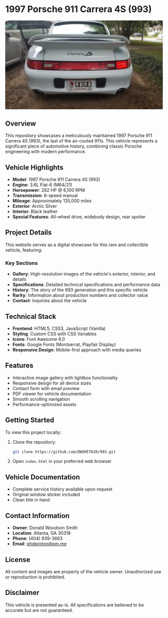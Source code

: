 # 1997 Porsche 911 Carrera 4S (993)

![Porsche 911 Carrera 4S (993)](images/background.jpg)

## Overview
This repository showcases a meticulously maintained 1997 Porsche 911 Carrera 4S (993), the last of the air-cooled 911s. This vehicle represents a significant piece of automotive history, combining classic Porsche engineering with modern performance.

## Vehicle Highlights
- **Model**: 1997 Porsche 911 Carrera 4S (993)
- **Engine**: 3.6L Flat-6 (M64/21)
- **Horsepower**: 282 HP @ 6,100 RPM
- **Transmission**: 6-speed manual
- **Mileage**: Approximately 135,000 miles
- **Exterior**: Arctic Silver
- **Interior**: Black leather
- **Special Features**: All-wheel drive, widebody design, rear spoiler

## Project Details
This website serves as a digital showcase for this rare and collectible vehicle, featuring:

### Key Sections
- **Gallery**: High-resolution images of the vehicle's exterior, interior, and details
- **Specifications**: Detailed technical specifications and performance data
- **History**: The story of the 993 generation and this specific vehicle
- **Rarity**: Information about production numbers and collector value
- **Contact**: Inquiries about the vehicle

## Technical Stack
- **Frontend**: HTML5, CSS3, JavaScript (Vanilla)
- **Styling**: Custom CSS with CSS Variables
- **Icons**: Font Awesome 6.0
- **Fonts**: Google Fonts (Montserrat, Playfair Display)
- **Responsive Design**: Mobile-first approach with media queries

## Features
- Interactive image gallery with lightbox functionality
- Responsive design for all device sizes
- Contact form with email preview
- PDF viewer for vehicle documentation
- Smooth scrolling navigation
- Performance-optimized assets

## Getting Started
To view this project locally:

1. Clone the repository:
   ```bash
   git clone https://github.com/DWSMITHJR/993.git
   ```

2. Open `index.html` in your preferred web browser

## Vehicle Documentation
- Complete service history available upon request
- Original window sticker included
- Clean title in hand

## Contact Information
- **Owner**: Donald Woodson Smith
- **Location**: Atlanta, GA 30318
- **Phone**: (404) 939-3663
- **Email**: phdproton@pm.me

## License
All content and images are property of the vehicle owner. Unauthorized use or reproduction is prohibited.

## Disclaimer
This vehicle is presented as-is. All specifications are believed to be accurate but are not guaranteed.
